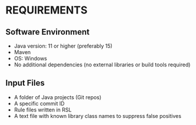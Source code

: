 # REQUIREMENTS

## Software Environment

- Java version: 11 or higher (preferably 15)
- Maven
- OS: Windows
- No additional dependencies (no external libraries or build tools required)

## Input Files

- A folder of Java projects (Git repos)
- A specific commit ID
- Rule files written in RSL
- A text file with known library class names to suppress false positives

<!-- ## Hardware

- Minimum: 2 GB RAM
- Recommended: 4+ GB RAM
- Disk space: ~1 GB depending on dataset size
- Processing time: ~2–3 minutes per commit on a modern laptop -->
